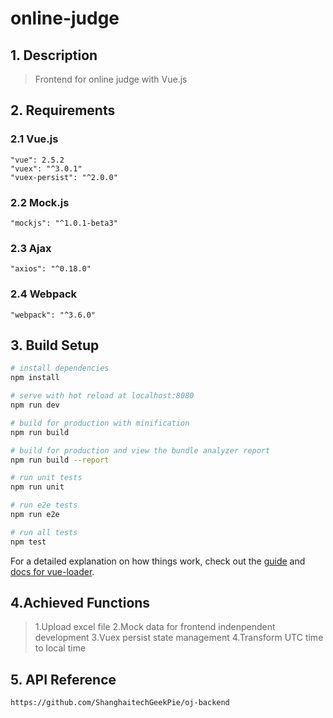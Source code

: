 # online-judge

## 1. Description

> Frontend for online judge with Vue.js

## 2. Requirements

### 2.1 Vue.js

    "vue": 2.5.2
    "vuex": "^3.0.1"
    "vuex-persist": "^2.0.0"
    
### 2.2 Mock.js

    "mockjs": "^1.0.1-beta3"
    
### 2.3 Ajax

    "axios": "^0.18.0"
    
### 2.4 Webpack

    "webpack": "^3.6.0"
    
    

## 3. Build Setup

``` bash
# install dependencies
npm install

# serve with hot reload at localhost:8080
npm run dev

# build for production with minification
npm run build

# build for production and view the bundle analyzer report
npm run build --report

# run unit tests
npm run unit

# run e2e tests
npm run e2e

# run all tests
npm test
```

For a detailed explanation on how things work, check out the [guide](http://vuejs-templates.github.io/webpack/) and [docs for vue-loader](http://vuejs.github.io/vue-loader).

## 4.Achieved Functions
  > 1.Upload excel file
  > 2.Mock data for frontend indenpendent development 
  > 3.Vuex persist state management
  > 4.Transform UTC time to local time 

## 5. API Reference
    https://github.com/ShanghaitechGeekPie/oj-backend

